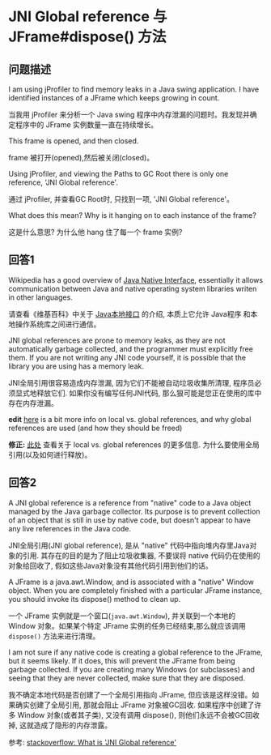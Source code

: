 # JNI Global reference 与 JFrame#dispose() 方法


## 问题描述


I am using jProfiler to find memory leaks in a Java swing application. I have identified instances of a JFrame which keeps growing in count.

当我用 jProfiler 来分析一个 Java swing 程序中内存泄漏的问题时。我发现并确定程序中的 JFrame 实例数量一直在持续增长。


This frame is opened, and then closed.

frame 被打开(opened),然后被关闭(closed)。


Using jProfiler, and viewing the Paths to GC Root there is only one reference, 'JNI Global reference'.

通过 jProfiler, 并查看GC Root时, 只找到一项, 'JNI Global reference'。


What does this mean? Why is it hanging on to each instance of the frame?


这是什么意思? 为什么他 hang 住了每一个 frame 实例?


## 回答1

Wikipedia has a good overview of [Java Native Interface](http://en.wikipedia.org/wiki/Java_Native_Interface), essentially it allows communication between Java and native operating system libraries writen in other languages.


请查看《维基百科》中关于 [Java本地接口](https://zh.wikipedia.org/wiki/Java%E6%9C%AC%E5%9C%B0%E6%8E%A5%E5%8F%A3) 的介绍, 本质上它允许 Java程序 和本地操作系统库之间进行通信。




JNI global references are prone to memory leaks, as they are not automatically garbage collected, and the programmer must explicitly free them.  If you are not writing any JNI code yourself, it is possible that the library you are using has a memory leak.

JNI全局引用很容易造成内存泄漏, 因为它们不能被自动垃圾收集所清理, 程序员必须显式地释放它们. 如果你没有编写任何JNI代码, 那么狠可能是您正在使用的库中存在内存泄漏。


**edit** [here](http://journals.ecs.soton.ac.uk/java/tutorial/native1.1/implementing/refs.html) is a bit more info on local vs. global references, and why global references are used (and how they should be freed)

**修正:** [此处](http://journals.ecs.soton.ac.uk/java/tutorial/native1.1/implementing/refs.html) 查看关于 local vs. global references 的更多信息. 为什么要使用全局引用(以及如何进行释放)。





## 回答2



A JNI global reference is a reference from "native" code to a Java object managed by the Java garbage collector. Its purpose is to prevent collection of an object that is still in use by native code, but doesn't appear to have any live references in the Java code.

JNI全局引用(JNI global reference), 是从 "native" 代码中指向堆内存里Java对象的引用. 其存在的目的是为了阻止垃圾收集器, 不要误将 native 代码仍在使用的对象给回收了, 假如这些Java对象没有其他代码引用到他们的话。


A JFrame is a java.awt.Window, and is associated with a "native" Window object. When you are completely finished with a particular JFrame instance, you should invoke its dispose() method to clean up.

一个 JFrame 实例就是一个窗口(`java.awt.Window`), 并关联到一个本地的 Window 对象。如果某个特定 JFrame 实例的任务已经结束,那么就应该调用 `dispose()` 方法来进行清理。


I am not sure if any native code is creating a global reference to the JFrame, but it seems likely. If it does, this will prevent the JFrame from being garbage collected. If you are creating many Windows (or subclasses) and seeing that they are never collected, make sure that they are disposed.

我不确定本地代码是否创建了一个全局引用指向 JFrame, 但应该是这样没错。如果确实创建了全局引用, 那就会阻止 JFrame 对象被GC回收. 如果程序中创建了许多 Window 对象(或者其子类), 又没有调用 dispose(), 则他们永远不会被GC回收掉, 这就造成了隐形的内存泄露。



参考:  [stackoverflow: What is 'JNI Global reference'](http://stackoverflow.com/questions/112603/what-is-jni-global-reference/112720#112720)

